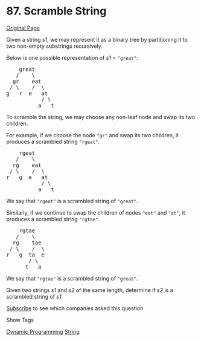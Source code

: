 # 87. Scramble String

[Original Page](https://leetcode.com/problems/scramble-string/)

Given a string _s1_, we may represent it as a binary tree by partitioning it to two non-empty substrings recursively.

Below is one possible representation of _s1_ = `"great"`:

<pre>    great
   /    \
  gr    eat
 / \    /  \
g   r  e   at
           / \
          a   t
</pre>

To scramble the string, we may choose any non-leaf node and swap its two children.

For example, if we choose the node `"gr"` and swap its two children, it produces a scrambled string `"rgeat"`.

<pre>    rgeat
   /    \
  rg    eat
 / \    /  \
r   g  e   at
           / \
          a   t
</pre>

We say that `"rgeat"` is a scrambled string of `"great"`.

Similarly, if we continue to swap the children of nodes `"eat"` and `"at"`, it produces a scrambled string `"rgtae"`.

<pre>    rgtae
   /    \
  rg    tae
 / \    /  \
r   g  ta  e
       / \
      t   a
</pre>

We say that `"rgtae"` is a scrambled string of `"great"`.

Given two strings _s1_ and _s2_ of the same length, determine if _s2_ is a scrambled string of _s1_.

<div>

[Subscribe](/subscribe/) to see which companies asked this question

</div>

<div>

<div id="tags" class="btn btn-xs btn-warning">Show Tags</div>

<span class="hidebutton">[Dynamic Programming](/tag/dynamic-programming/) [String](/tag/string/)</span></div>